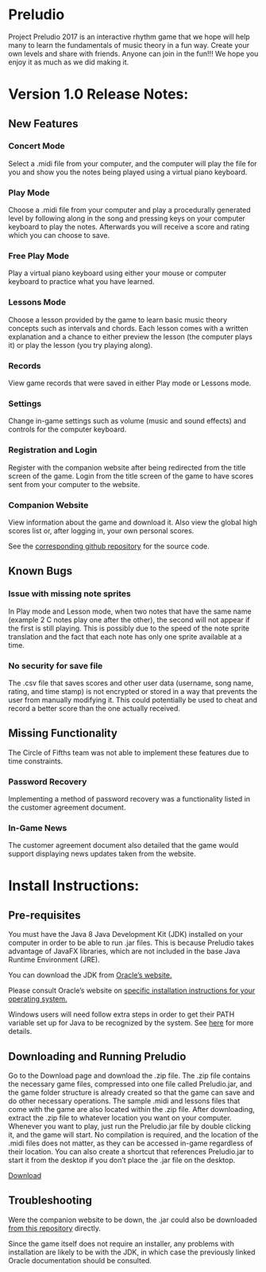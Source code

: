 # Preludio
Project Preludio 2017 is an interactive rhythm game that we hope will help many to learn the fundamentals of music theory in a fun way. Create your own levels and share with friends. Anyone can join in the fun!!!
We hope you enjoy it as much as we did making it.

# Version 1.0 Release Notes:
## New Features
### Concert Mode
Select a .midi file from your computer, and the computer will play the file for you and show you the notes being played using a virtual piano keyboard.

### Play Mode
Choose a .midi file from your computer and play a procedurally generated level by following along in the song and pressing keys on your computer keyboard to play the notes. Afterwards you will receive a score and rating which you can choose to save.

### Free Play Mode
Play a virtual piano keyboard using either your mouse or computer keyboard to practice what you have learned.

### Lessons Mode
Choose a lesson provided by the game to learn basic music theory concepts such as intervals and chords. Each lesson comes with a written explanation and a chance to either preview the lesson (the computer plays it) or play the lesson (you try playing along).

### Records
View game records that were saved in either Play mode or Lessons mode.

### Settings
Change in-game settings such as volume (music and sound effects) and controls for the computer keyboard.

### Registration and Login
Register with the companion website after being redirected from the title screen of the game. Login from the title screen of the game to have scores sent from your computer to the website.

### Companion Website
View information about the game and download it. Also view the global high scores list or, after logging in, your own personal scores.

See the [corresponding github repository](https://github.com/Circle-of-Fifths/Preludio-website) for the source code.

## Known Bugs
### Issue with missing note sprites
In Play mode and Lesson mode, when two notes that have the same name (example 2 C notes play one after the other), the second will not appear if the first is still playing. This is possibly due to the speed of the note sprite translation and the fact that each note has only one sprite available at a time.

### No security for save file
The .csv file that saves scores and other user data (username, song name, rating, and time stamp) is not encrypted or stored in a way that prevents the user from manually modifying it. This could potentially be used to cheat and record a better score than the one actually received.

## Missing Functionality
The Circle of Fifths team was not able to implement these features due to time constraints.

### Password Recovery
Implementing a method of password recovery was a functionality listed in the customer agreement document.

### In-Game News
The customer agreement document also detailed that the game would support displaying news updates taken from the website.

# Install Instructions:
## Pre-requisites
You must have the Java 8 Java Development Kit (JDK) installed on your computer in order to be able to run .jar files. This is because Preludio takes advantage of JavaFX libraries, which are not included in the base Java Runtime Environment (JRE).

You can download the JDK from [Oracle’s website.](http://www.oracle.com/technetwork/java/javase/downloads/jdk8-downloads-2133151.html)

Please consult Oracle’s website on [specific installation instructions for your operating system.](http://docs.oracle.com/javase/8/docs/technotes/guides/install/install_overview.html)

Windows users will need follow extra steps in order to get their PATH variable set up for Java to be recognized by the system. See [here](https://docs.oracle.com/javase/8/docs/technotes/guides/install/windows_jdk_install.html#CHDEBCCJ) for more details.

## Downloading and Running Preludio
Go to the Download page and download the .zip file. The .zip file contains the necessary game files, compressed into one file called Preludio.jar, and the game folder structure is already created so that the game can save and do other necessary operations. The sample .midi and lessons files that come with the game are also located within the .zip file. After downloading, extract the .zip file to whatever location you want on your computer. Whenever you want to play, just run the Preludio.jar file by double clicking it, and the game will start. No compilation is required, and the location of the .midi files does not matter, as they can be accessed in-game regardless of their location. You can also create a shortcut that references Preludio.jar to start it from the desktop if you don’t place the .jar file on the desktop.

[Download](http://ec2-54-214-225-63.us-west-2.compute.amazonaws.com/download.html)

## Troubleshooting
Were the companion website to be down, the .jar could also be downloaded [from this repository](https://github.com/Circle-of-Fifths/Preludio/blob/master/out/artifacts/Preludio_jar/Preludio.jar) directly.

Since the game itself does not require an installer, any problems with installation are likely to be with the JDK, in which case the previously linked Oracle documentation should be consulted.

